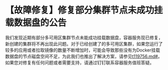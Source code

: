 # 【故障修复】修复部分集群节点未成功挂载数据盘的公告

我们发现近期有部分多可用区集群节点未能成功挂载数据盘，容器服务现已修复，新创建的集群将不再出现此问题。对于已经创建了的多可用区集群，如果您运行了较多的应用或者拉取镜像的数量不断增加时，可能会导致那些没有为Docker挂载数据盘的节点磁盘空间不足，为此我们也推出了解决方案，请参见[t119756.md\#](/intl.zh-CN/Kubernetes集群用户指南/节点与节点池/节点/集群节点挂载数据盘.md)。如果您对修复有任何问题或者需要支持，请通过钉钉联系容器服务值班答疑。

